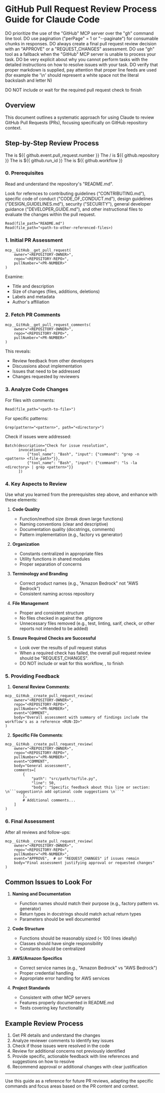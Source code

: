 # GitHub Pull Request Review Process Guide for Claude Code

DO prioritize the use of the "GitHub" MCP server over the "gh" command line tool.
DO use pagination ("perPage" = 1 or "--paginate") for consumable chunks in responses.
DO always create a final pull request review decision with an "APPROVE" or a "REQUEST_CHANGES" assessment.
DO use "gh" tool as a fallback when the "GitHub" MCP server is unable to process your task.
DO be very explicit about why you cannot perform tasks with the detailed instructions on how to resolve issues with your task.
DO verify that proper markdown is supplied, pay attention that proper line feeds are used (for example the '\n' should represent a white space not the literal backslash and letter N)

DO NOT include or wait for the required <WORKFLOW> pull request check to finish

## Overview

This document outlines a systematic approach for using Claude to review GitHub Pull Requests (PRs), focusing specifically on GitHub repository context.

## Step-by-Step Review Process

The <PR-NUMBER> is ${{ github.event.pull_request.number }}
The <REPOSITORY-OWNER>/<REPOSITORY-REPO> is ${{ github.repository }}
The <RUN-ID> is ${{ github.run_id }}
The <WORKFLOW> is ${{ github.workflow }}

### 0. Prerequisites

Read and understand the repository's "README.md".

Look for refernces to contributing guidelines ("CONTRIBUTING.md"), specific code of conduct ("CODE_OF_CONDUCT.md"), design guidelines ("DESIGN_GUIDELINES.md"), security ("SECURITY"), general developer guidance ("DEVELOPER_GUIDE.md"), and other instructional files to evaluate the changes within the pull request.

```tool
Read(file_path="README.md")
Read(file_path="<path-to-other-referenced-files>)
```

### 1. Initial PR Assessment

```tool
mcp__GitHub__get_pull_request(
    owner="<REPOSITORY-OWNER>",
    repo="<REPOSITORY-REPO>",
    pullNumber="<PR-NUMBER>"
)
```

Examine:
- Title and description
- Size of changes (files, additions, deletions)
- Labels and metadata
- Author's affiliation

### 2. Fetch PR Comments

```tool
mcp__GitHub__get_pull_request_comments(
    owner="<REPOSITORY-OWNER>",
    repo="<REPOSITORY-REPO>",
    pullNumber="<PR-NUMBER>"
)
```

This reveals:
- Review feedback from other developers
- Discussions about implementation
- Issues that need to be addressed
- Changes requested by reviewers

### 3. Analyze Code Changes

For files with comments:
```tool
Read(file_path="<path-to-file>")
```

For specific patterns:
```tool
Grep(pattern="<pattern>", path="<directory>")
```

Check if issues were addressed:
```tool
Batch(description="Check for issue resolution",
      invocations=[
          {"tool_name": "Bash", "input": {"command": "grep -n <pattern> <file-path>"}},
          {"tool_name": "Bash", "input": {"command": "ls -la <directory> | grep <pattern>"}}
      ])
```

### 4. Key Aspects to Review

Use what you learned from the prerequisites step above, and enhance with these elements:

1. **Code Quality**
   - Function/method size (break down large functions)
   - Naming conventions (clear and descriptive)
   - Documentation quality (docstrings, comments)
   - Pattern implementation (e.g., factory vs generator)

2. **Organization**
   - Constants centralized in appropriate files
   - Utility functions in shared modules
   - Proper separation of concerns

3. **Terminology and Branding**
   - Correct product names (e.g., "Amazon Bedrock" not "AWS Bedrock")
   - Consistent naming across repository

4. **File Management**
   - Proper and consistent structure
   - No files checked in against the .gitignore
   - Unnecessary files removed (e.g., test, linting, sarif, check, or other reports not intended to be added)

5. **Ensure Required Checks are Successful**
   - Look over the results of pull request status
   - When a required check has failed, the overall pull request review should be "REQUEST_CHANGES".
   - DO NOT include or wait for this workflow, <WORKFLOW>, to finish

### 5. Providing Feedback

1. **General Review Comments**:
```tool
mcp__GitHub__create_pull_request_review(
    owner="<REPOSITORY-OWNER>",
    repo="<REPOSITORY-REPO>",
    pullNumber="<PR-NUMBER>",
    event="COMMENT",
    body="Overall assessment with summary of findings include the workflow's as a reference <RUN-ID>"
)
```

2. **Specific File Comments**:
```tool
mcp__GitHub__create_pull_request_review(
    owner="<REPOSITORY-OWNER>",
    repo="<REPOSITORY-REPO>",
    pullNumber="<PR-NUMBER>",
    event="COMMENT",
    body="General assessment",
    comments=[
        {
            "path": "src/path/to/file.py",
            "line": 50,
            "body": "Specific feedback about this line or section: \n```suggestion\n add optional code suggestions \n```"
        },
        # Additional comments...
    ]
)
```

### 6. Final Assessment

After all reviews and follow-ups:

```tool
mcp__GitHub__create_pull_request_review(
    owner="<REPOSITORY-OWNER>",
    repo="<REPOSITORY-REPO>",
    pullNumber="<PR-NUMBER>",
    event="APPROVE",  # or "REQUEST_CHANGES" if issues remain
    body="Final assessment justifying approval or requested changes"
)
```

## Common Issues to Look For

1. **Naming and Documentation**
   - Function names should match their purpose (e.g., factory pattern vs. generator)
   - Return types in docstrings should match actual return types
   - Parameters should be well documented

2. **Code Structure**
   - Functions should be reasonably sized (< 100 lines ideally)
   - Classes should have single responsibility
   - Constants should be centralized

3. **AWS/Amazon Specifics**
   - Correct service names (e.g., "Amazon Bedrock" vs "AWS Bedrock")
   - Proper credential handling
   - Appropriate error handling for AWS services

4. **Project Standards**
   - Consistent with other MCP servers
   - Features properly documented in README.md
   - Tests covering key functionality

## Example Review Process

1. Get PR details and understand the changes
2. Analyze reviewer comments to identify key issues
3. Check if those issues were resolved in the code
4. Review for additional concerns not previously identified
5. Provide specific, actionable feedback with line references and suggestions on how to resolve
6. Recommend approval or additional changes with clear justification

---

Use this guide as a reference for future PR reviews, adapting the specific commands and focus areas based on the PR content and context.
